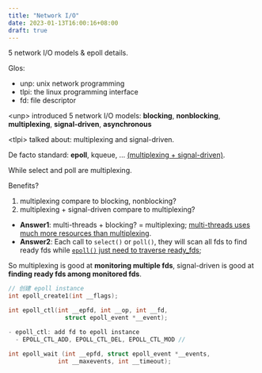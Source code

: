 ```yaml
---
title: "Network I/O"
date: 2023-01-13T16:00:16+08:00
draft: true
---
```


5 network I/O models & epoll details.

<!--more-->

Glos:

- unp: unix network programming
- tlpi: the linux programming interface
- fd: file descriptor

\<unp\> introduced 5 network I/O models: **blocking**, **nonblocking**, **multiplexing**, **signal-driven**, **asynchronous**

\<tlpi\> talked about: multiplexing and signal-driven.

De facto standard: **epoll**, kqueue, ... <u>(multiplexing + signal-driven)</u>.

While select and poll are multiplexing.

Benefits?

1. multiplexing compare to blocking, nonblocking?
2. multiplexing + signal-driven compare to multiplexing?

+ **Answer1**: multi-threads + blocking? = multiplexing; <u>multi-threads uses much more resources than multiplexing</u>.
+ **Answer2**: Each call to `select()` or `poll()`, they will scan all fds to find ready fds while <u>`epoll()` just need to traverse ready_fds</u>;

So multiplexing is good at **monitoring multiple fds**, signal-driven is good at **finding ready fds among monitored fds**.

```cpp
// 创建 epoll instance
int epoll_create1(int __flags);

int epoll_ctl(int __epfd, int __op, int __fd,
                struct epoll_event *__event);

- epoll_ctl: add fd to epoll instance
  - EPOLL_CTL_ADD, EPOLL_CTL_DEL, EPOLL_CTL_MOD // 

int epoll_wait (int __epfd, struct epoll_event *__events, 
              int __maxevents, int __timeout);

```
